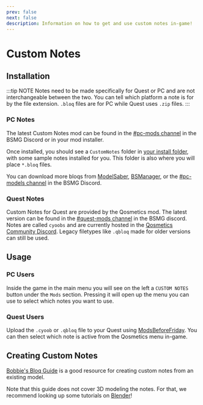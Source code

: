 ```yaml
---
prev: false
next: false
description: Information on how to get and use custom notes in-game!
---
```


# Custom Notes

## Installation

:::tip NOTE
Notes need to be made specifically for Quest or PC and are not interchangeable between the two. You can tell which platform
a note is for by the file extension. `.bloq` files are for PC while Quest uses `.zip` files.
:::

### PC Notes

The latest Custom Notes mod can be found in the [#pc-mods channel](https://discord.gg/beatsabermods) in the BSMG Discord
or in your mod installer.

Once installed, you should see a `CustomNotes` folder in [your install folder](/faq/install-folder.md), with some sample
notes installed for you. This folder is also where you will place `*.bloq` files.

You can download more bloqs from [ModelSaber](https://modelsaber.com/Bloqs/), [BSManager](https://bsmanager.io),
or the [#pc-models channel](https://discord.gg/beatsabermods) in the BSMG Discord.

### Quest Notes

Custom Notes for Quest are provided by the Qosmetics mod. The latest version can be found in the
[#quest-mods channel](https://discord.gg/beatsabermods) in the BSMG discord. Notes are called `cyoobs` and are currently
hosted in the [Qosmetics Community Discord](https://discord.gg/qosmetics). Legacy filetypes like `.qbloq` made for older
versions can still be used.

## Usage

### PC Users

Inside the game in the main menu you will see on the left a `CUSTOM NOTES` button under the `Mods` section. Pressing it
will open up the menu you can use to select which notes you want to use.

### Quest Users

Upload the `.cyoob` or `.qbloq` file to your Quest using [ModsBeforeFriday](../quest/modding-with-mbf.md).
You can then select which note is active from the Qosmetics menu in-game.

## Creating Custom Notes

[Bobbie's Bloq Guide](./notes-guide.md) is a good resource for creating custom notes from an existing model.

Note that this guide does not cover 3D modeling the notes. For that, we recommend looking up some tutorials on [Blender](https://www.blender.org/)!
